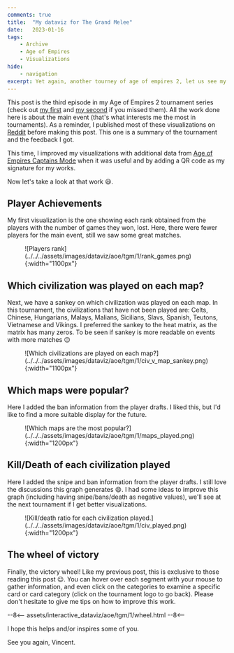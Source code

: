 ```yaml
---
comments: true
title:  "My dataviz for The Grand Melee"
date:   2023-01-16
tags:
    - Archive
    - Age of Empires
    - Visualizations
hide:
    - navigation
excerpt: Yet again, another tourney of age of empires 2, let us see my new visualizations.
---
```


This post is the third episode in my Age of Empires 2 tournament series (check out [my first](../2022/12-08-redbull-wololo-legacy.md) and [my second](../2022/12-13-warlords.md) if you missed them).
All the work done here is about the main event (that's what interests me the most in tournaments).
As a reminder, I published most of these visualizations on [Reddit](https://www.reddit.com/user/vroger11) before making this post. This one is a summary of the tournament and the feedback I got.

This time, I improved my visualizations with additional data from [Age of Empires Captains Mode](https://aoe2cm.net/) when it was useful and by adding a QR code as my signature for my works.

Now let's take a look at that work 😃.

## Player Achievements

My first visualization is the one showing each rank obtained from the players with the number of games they won, lost.
Here, there were fewer players for the main event, still we saw some great matches.

<figure markdown="span">
![Players rank](../../../assets/images/dataviz/aoe/tgm/1/rank_games.png){:width="1100px"}
</figure>

## Which civilization was played on each map?

Next, we have a sankey on which civilization was played on each map.
In this tournament, the civilizations that have not been played are: Celts, Chinese, Hungarians, Malays, Malians, Sicilians, Slavs, Spanish, Teutons, Vietnamese and Vikings.
I preferred the sankey to the heat matrix, as the matrix has many zeros. To be seen if sankey is more readable on events with more matches 😉

<figure markdown="span">
![Which civilizations are played on each map?](../../../assets/images/dataviz/aoe/tgm/1/civ_v_map_sankey.png){:width="1100px"}
</figure>

## Which maps were popular?

Here I added the ban information from the player drafts.
I liked this, but I'd like to find a more suitable display for the future.

<figure markdown="span">
![Which maps are the most popular?](../../../assets/images/dataviz/aoe/tgm/1/maps_played.png){:width="1200px"}
</figure>

## Kill/Death of each civilization played

Here I added the snipe and ban information from the player drafts.
I still love the discussions this graph generates 😄.
I had some ideas to improve this graph (including having snipe/bans/death as negative values), we'll see at the next tournament if I get better visualizations.

<figure markdown="span">
![Kill/death ratio for each civilization played.](../../../assets/images/dataviz/aoe/tgm/1/civ_played.png){:width="1200px"}
</figure>

## The wheel of victory

Finally, the victory wheel!
Like my previous post, this is exclusive to those reading this post 😉.
You can hover over each segment with your mouse to gather information, and even click on the categories to examine a specific card or card category (click on the tournament logo to go back).
Please don't hesitate to give me tips on how to improve this work.

--8<--
assets/interactive_dataviz/aoe/tgm/1/wheel.html
--8<--

I hope this helps and/or inspires some of you.

See you again, Vincent.
